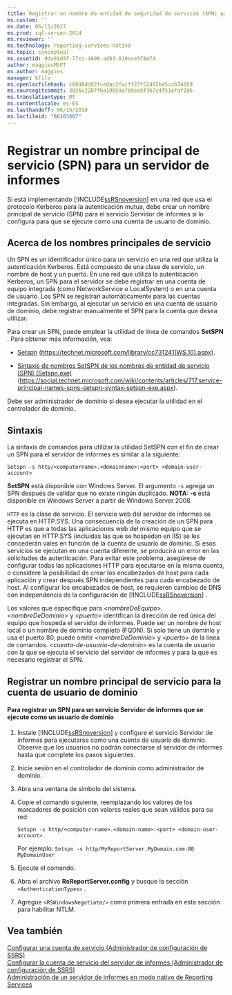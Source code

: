 ```yaml
---
title: Registrar un nombre de entidad de seguridad de servicio (SPN) para un servidor de informes | Microsoft Docs
ms.custom: ''
ms.date: 06/13/2017
ms.prod: sql-server-2014
ms.reviewer: ''
ms.technology: reporting-services-native
ms.topic: conceptual
ms.assetid: dda91d4f-77cc-4898-ad03-810ece5f8e74
author: maggiesMSFT
ms.author: maggies
manager: kfile
ms.openlocfilehash: c88d8dd92fcedac2facff27f52492be5ccb74269
ms.sourcegitcommit: 3026c22b7fba19059a769ea5f367c4f51efaf286
ms.translationtype: MT
ms.contentlocale: es-ES
ms.lasthandoff: 06/15/2019
ms.locfileid: "66103607"
---
```

# <a name="register-a-service-principal-name-spn-for-a-report-server"></a>Registrar un nombre principal de servicio (SPN) para un servidor de informes
  Si está implementando [!INCLUDE[ssRSnoversion](../../includes/ssrsnoversion-md.md)] en una red que usa el protocolo Kerberos para la autenticación mutua, debe crear un nombre principal de servicio (SPN) para el servicio Servidor de informes si lo configura para que se ejecute como una cuenta de usuario de dominio.  
  
## <a name="about-spns"></a>Acerca de los nombres principales de servicio  
 Un SPN es un identificador único para un servicio en una red que utiliza la autenticación Kerberos. Está compuesto de una clase de servicio, un nombre de host y un puerto. En una red que utiliza la autenticación Kerberos, un SPN para el servidor se debe registrar en una cuenta de equipo integrada (como NetworkService o LocalSystem) o en una cuenta de usuario. Los SPN se registran automáticamente para las cuentas integradas. Sin embargo, al ejecutar un servicio en una cuenta de usuario de dominio, debe registrar manualmente el SPN para la cuenta que desea utilizar.  
  
 Para crear un SPN, puede emplear la utilidad de línea de comandos **SetSPN** . Para obtener más información, vea:  
  
-   [Setspn](https://technet.microsoft.com/library/cc731241\(WS.10\).aspx) (https://technet.microsoft.com/library/cc731241(WS.10).aspx).  
  
-   [Sintaxis de nombres SetSPN de los nombres de entidad de servicio (SPN) (Setspn.exe)](https://social.technet.microsoft.com/wiki/contents/articles/717.service-principal-names-spns-setspn-syntax-setspn-exe.aspx) (https://social.technet.microsoft.com/wiki/contents/articles/717.service-principal-names-spns-setspn-syntax-setspn-exe.aspx).  
  
 Debe ser administrador de dominio si desea ejecutar la utilidad en el controlador de dominio.  
  
## <a name="syntax"></a>Sintaxis  
 La sintaxis de comandos para utilizar la utilidad SetSPN con el fin de crear un SPN para el servidor de informes es similar a la siguiente:  
  
```  
Setspn -s http/<computername>.<domainname>:<port> <domain-user-account>  
```  
  
 **SetSPN** está disponible con Windows Server. El argumento `-s` agrega un SPN después de validar que no existe ningún duplicado. **NOTA: -s** está disponible en Windows Server a partir de Windows Server 2008.  
  
 `HTTP` es la clase de servicio. El servicio web del servidor de informes se ejecuta en HTTP.SYS. Una consecuencia de la creación de un SPN para HTTP es que a todas las aplicaciones web del mismo equipo que se ejecutan en HTTP.SYS (incluidas las que se hospedan en IIS) se les concederán vales en función de la cuenta de usuario de dominio. Si esos servicios se ejecutan en una cuenta diferente, se producirá un error en las solicitudes de autenticación. Para evitar este problema, asegúrese de configurar todas las aplicaciones HTTP para ejecutarse en la misma cuenta, o considere la posibilidad de crear los encabezados de host para cada aplicación y crear después SPN independientes para cada encabezado de host. Al configurar los encabezados de host, se requieren cambios de DNS con independencia de la configuración de [!INCLUDE[ssRSnoversion](../../includes/ssrsnoversion-md.md)] .  
  
 Los valores que especifique para \<*nombreDeEquipo*>, \<*nombreDeDominio*> y \<*puerto*> identifican la dirección de red única del equipo que hospeda el servidor de informes. Puede ser un nombre de host local o un nombre de dominio completo (FQDN). Si solo tiene un dominio y usa el puerto 80, puede omitir \<*nombreDeDominio*> y \<*puerto*> de la línea de comandos. \<*cuenta-de-usuario-de-dominio*> es la cuenta de usuario con la que se ejecuta el servicio del servidor de informes y para la que es necesario registrar el SPN.  
  
## <a name="register-an-spn-for-domain-user-account"></a>Registrar un nombre principal de servicio para la cuenta de usuario de dominio  
  
#### <a name="to-register-an-spn-for-a-report-server-service-running-as-a-domain-user"></a>Para registrar un SPN para un servicio Servidor de informes que se ejecute como un usuario de dominio  
  
1.  Instale [!INCLUDE[ssRSnoversion](../../includes/ssrsnoversion-md.md)] y configure el servicio Servidor de informes para ejecutarse como una cuenta de usuario de dominio. Observe que los usuarios no podrán conectarse al servidor de informes hasta que complete los pasos siguientes.  
  
2.  Inicie sesión en el controlador de dominio como administrador de dominio.  
  
3.  Abra una ventana de símbolo del sistema.  
  
4.  Copie el comando siguiente, reemplazando los valores de los marcadores de posición con valores reales que sean válidos para su red:  
  
    ```  
    Setspn -s http/<computer-name>.<domain-name>:<port> <domain-user-account>  
    ```  
  
     Por ejemplo: `Setspn -s http/MyReportServer.MyDomain.com:80 MyDomainUser`  
  
5.  Ejecute el comando.  
  
6.  Abra el archivo **RsReportServer.config** y busque la sección `<AuthenticationTypes>` .  
  
7.  Agregue `<RSWindowsNegotiate/>` como primera entrada en esta sección para habilitar NTLM.  
  
## <a name="see-also"></a>Vea también  
 [Configurar una cuenta de servicio &#40;Administrador de configuración de SSRS&#41;](../../sql-server/install/configure-a-service-account-ssrs-configuration-manager.md)   
 [Configurar la cuenta de servicio del servidor de informes &#40;Administrador de configuración de SSRS&#41;](../install-windows/configure-the-report-server-service-account-ssrs-configuration-manager.md)   
 [Administración de un servidor de informes en modo nativo de Reporting Services](manage-a-reporting-services-native-mode-report-server.md)  
  
  

